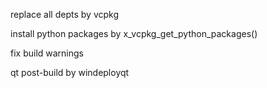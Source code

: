 
replace all depts by vcpkg

install python packages by x_vcpkg_get_python_packages()

fix build warnings

qt post-build by windeployqt